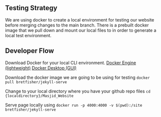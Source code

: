 ## Testing Strategy

We are using docker to create a local environment for testing our website before merging changes to the main branch. There is a prebuilt docker image that we pull down and mount our local files to in order to generate a local test environment.

## Developer Flow

Download Docker for your local CLI environment.
[Docker Engine (lightweight)](https://docs.docker.com/engine/install/)
[Docker Desktop (GUI)](https://docs.docker.com/desktop/install/windows-install/)

Download the docker image we are going to be using for testing
`docker pull bretfisher/jekyll-serve`

Change to your local directory where you have your github repo files
`cd {localdirectory}/Masjid_Website`

Serve page locally using
`docker run -p 4000:4000 -v $(pwd):/site bretfisher/jekyll-serve`
